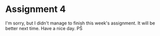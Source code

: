 # Assignment 4

I'm sorry, but I didn't manage to finish this week's assignment. It will be better next time. Have a nice day. PŠ

